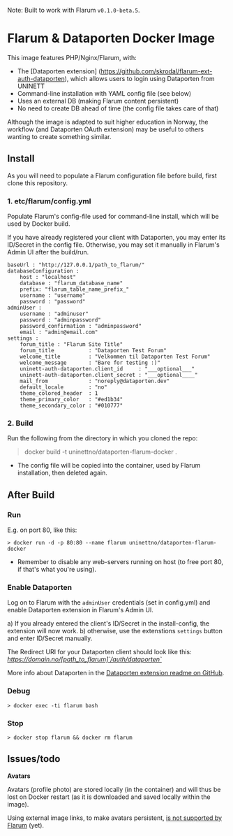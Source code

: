 
Note: Built to work with Flarum `v0.1.0-beta.5`.

# Flarum & Dataporten Docker Image

This image features PHP/Nginx/Flarum, with:

- The [Dataporten extension] (https://github.com/skrodal/flarum-ext-auth-dataporten), which allows users to login using Dataporten from UNINETT
- Command-line installation with YAML config file (see below) 
- Uses an external DB (making Flarum content persistent) 
- No need to create DB ahead of time (the config file takes care of that)

Although the image is adapted to suit higher education in Norway, the workflow (and Dataporten OAuth extension) may be useful to others wanting to create something similar.

## Install

As you will need to populate a Flarum configuration file before build, first clone this repository.

### 1. etc/flarum/config.yml

Populate Flarum's config-file used for command-line install, which will be used by Docker build. 

If you have already registered your client with Dataporten, you may enter its ID/Secret in the config file. Otherwise, you may set it manually in Flarum's Admin UI after the build/run.


```
baseUrl : "http://127.0.0.1/path_to_flarum/"
databaseConfiguration :
    host : "localhost"
    database : "flarum_database_name"
    prefix: "flarum_table_name_prefix_"
    username : "username"
    password : "password"
adminUser : 
    username : "adminuser"
    password : "adminpassword"
    password_confirmation : "adminpassword"
    email : "admin@email.com"
settings : 
    forum_title : "Flarum Site Title"
    forum_title           : "Dataporten Test Forum"
    welcome_title         : "Velkommen til Dataporten Test Forum"
    welcome_message       : "Bare for testing :)"
    uninett-auth-dataporten.client_id     : "___optional___"
    uninett-auth-dataporten.client_secret : "___optional____"
    mail_from             : "noreply@dataporten.dev"
    default_locale        : "no"
    theme_colored_header  : 1
    theme_primary_color   : "#ed1b34"
    theme_secondary_color : "#010777"
```

### 2. Build

Run the following from the directory in which you cloned the repo:

> docker build -t uninettno/dataporten-flarum-docker .

* The config file will be copied into the container, used by Flarum installation, then deleted again.


## After Build

### Run

E.g. on port 80, like this:

	> docker run -d -p 80:80 --name flarum uninettno/dataporten-flarum-docker

* Remember to disable any web-servers running on host (to free port 80, if that's what you're using).

### Enable Dataporten

Log on to Flarum with the `adminUser` credentials (set in config.yml) and enable Dataporten extension in Flarum's Admin UI.

a) If you already entered the client's ID/Secret in the install-config, the extension will now work.
b) otherwise, use the extenstions `settings` button and enter ID/Secret manually.

The Redirect URI for your Dataporten client should look like this: *https://domain.no/[path_to_flarum]`/auth/dataporten`*

More info about Dataporten in the [Dataporten extension readme on GitHub](https://github.com/skrodal/flarum-ext-auth-dataporten).

### Debug

	> docker exec -ti flarum bash

### Stop
	
	> docker stop flarum && docker rm flarum

## Issues/todo


**Avatars** 

Avatars (profile photo) are stored locally (in the container) and will thus be lost on Docker restart (as it is downloaded and saved locally within the image). 

Using external image links, to make avatars persistent, [is not supported by Flarum](https://discuss.flarum.org/d/3041-upload-avatar-to-imgur) (yet). 
